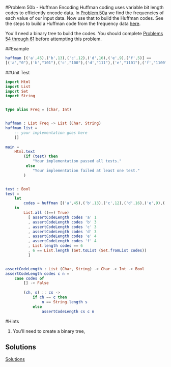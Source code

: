 #Problem 50b - Huffman Encoding 
Huffman coding uses variable bit length codes to efficiently encode data. In [Problem 50a](p50a.md) we find the frequencies of each value of our input data. Now use that to build the Huffman codes. See the steps to build a Huffman code from the frequency data [here](http://www.geeksforgeeks.org/greedy-algorithms-set-3-huffman-coding/).

You'll need a binary tree to build the codes. You should complete [Problems 54 through 61](../binary-trees.md) before attempting this problem.


##Example
```elm 
huffman [('a',45),('b',13),('c',12),('d',16),('e',9),('f',5)] == 
[('a',"0"),('b',"101"),('c',"100"),('d',"111"),('e',"1101"),('f',"1100")]
```

##Unit Test
```elm
import Html
import List
import Set
import String


type alias Freq = (Char, Int)


huffman : List Freq -> List (Char, String)
huffman list =
    -- your implementation goes here
    []
   
main =
    Html.text
        (if (test) then
            "Your implementation passed all tests."
         else
            "Your implementation failed at least one test."
        )


test : Bool
test =
    let 
        codes = huffman [('a',45),('b',13),('c',12),('d',16),('e',9),('f',5)] 
    in
        List.all ((==) True)
          [ assertCodeLength codes 'a' 1
          , assertCodeLength codes 'b' 3
          , assertCodeLength codes 'c' 3
          , assertCodeLength codes 'd' 3
          , assertCodeLength codes 'e' 4
          , assertCodeLength codes 'f' 4
          , List.length codes == 6
          , 6 == List.length (Set.toList (Set.fromList codes))
          ]


assertCodeLength : List (Char, String) -> Char -> Int -> Bool
assertCodeLength codes c n = 
    case codes of
        [] -> False
        
        (ch, s) :: cs ->
            if ch == c then
                n == String.length s
            else
                assertCodeLength cs c n

```

#Hints
1. You'll need to create a binary tree, 

## Solutions
[Solutions](../s/s50a.md) 